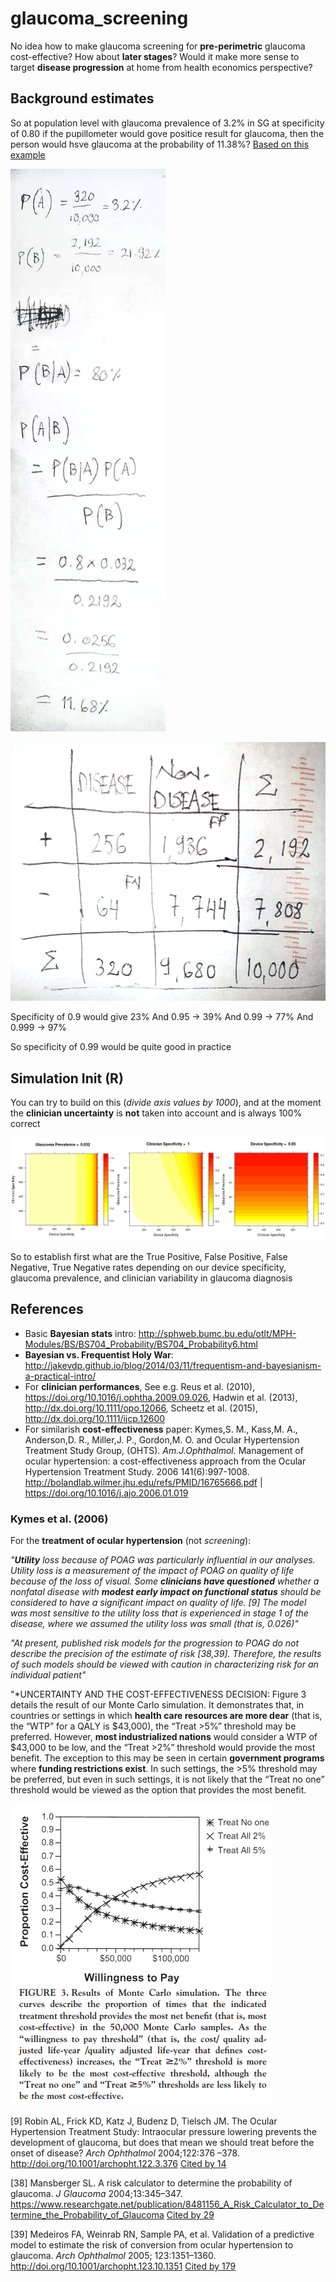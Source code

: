 # glaucoma_screening

No idea how to make glaucoma screening for **pre-perimetric** glaucoma cost-effective? How about **later stages**? Would it make more sense to target **disease progression** at home from health economics perspective?

## Background estimates

So at population level with glaucoma prevalence of 3.2% in SG at specificity of 0.80 if the pupillometer would gove positice result for glaucoma, then the person would hsve glaucoma at the probability of 11.38%? [Based on this example](http://sphweb.bumc.bu.edu/otlt/MPH-Modules/BS/BS704_Probability/BS704_Probability6.html)

![alt text](https://github.com/petteriTeikari/glaucoma_screening/blob/master/images/doodle1.png "Logo Title Text 1")

![alt text](https://github.com/petteriTeikari/glaucoma_screening/blob/master/images/doodle2.png "Logo Title Text 1")

Specificity of 0.9 would give 23%
And 0.95 -> 39%
And 0.99 -> 77%
And 0.999 -> 97%

So specificity of 0.99 would be quite good in practice

## Simulation Init (R)

You can try to build on this (*divide axis values by 1000*), and at the moment the **clinician uncertainty** is **not** taken into account and is always 100% correct

![alt text](https://github.com/petteriTeikari/glaucoma_screening/blob/master/images/init_simulation_div_axes_by_1000.png "Logo Title Text 1")

So to establish first what are the True Positive, False Positive, False Negative, True Negative rates depending on our device specificity, glaucoma prevalence, and clinician variability in glaucoma diagnosis

## References

* Basic **Bayesian stats** intro: http://sphweb.bumc.bu.edu/otlt/MPH-Modules/BS/BS704_Probability/BS704_Probability6.html
* **Bayesian vs. Frequentist Holy War**: http://jakevdp.github.io/blog/2014/03/11/frequentism-and-bayesianism-a-practical-intro/
* For **clinician performances**, See e.g. Reus et al. (2010), https://doi.org/10.1016/j.ophtha.2009.09.026, Hadwin et al. (2013), http://dx.doi.org/10.1111/opo.12066, Scheetz et al. (2015), http://dx.doi.org/10.1111/ijcp.12600
* For similarish **cost-effectiveness** paper: Kymes,S. M., Kass,M. A., Anderson,D. R., Miller,J. P., Gordon,M. O. and Ocular Hypertension Treatment Study Group, (OHTS). *Am.J.Ophthalmol.* Management of ocular hypertension: a cost-effectiveness approach from the Ocular Hypertension Treatment Study. 2006 141(6):997-1008.
http://bolandlab.wilmer.jhu.edu/refs/PMID/16765666.pdf | https://doi.org/10.1016/j.ajo.2006.01.019

### Kymes et al. (2006)

For the **treatment of ocular hypertension** (not *screening*): 

*"**Utility** loss because of POAG was particularly influential in our analyses. Utility loss is a measurement of the impact
of POAG on quality of life because of the loss of visual. Some **clinicians have questioned** whether a nonfatal disease with **modest early impact on functional status** should be considered to have a significant impact on quality of life. [9] The model was most sensitive to the utility loss that is experienced in stage 1 of the disease, where we assumed the utility loss was small (that is, 0.026)"*

*"At present, published risk models for the progression to POAG do not describe the precision of the estimate of risk [38,39]. Therefore, the results of such models should be viewed with caution in characterizing risk for an individual patient"*

"*UNCERTAINTY AND THE COST-EFFECTIVENESS DECISION: Figure 3 details the result of our Monte Carlo simulation. It demonstrates that, in countries or settings in which **health care resources are more dear** (that is, the “WTP” for a QALY is $43,000), the “Treat >5%” threshold may be preferred. However, **most industrialized nations** would consider a WTP of $43,000 to be low, and the “Treat >2%” threshold would provide the most benefit. The exception to this may be seen in certain **government programs** where **funding restrictions exist**. In such settings, the >5% threshold may be preferred, but even in such settings, it is not likely that the “Treat no one” threshold would be viewed as the option that provides
the most benefit.

![alt text](https://github.com/petteriTeikari/glaucoma_screening/blob/master/images/kymes2006_figure3.png "Logo Title Text 1")

[9] Robin AL, Frick KD, Katz J, Budenz D, Tielsch JM. The Ocular Hypertension Treatment Study: Intraocular pressure
lowering prevents the development of glaucoma, but does that mean we should treat before the onset of disease? *Arch
Ophthalmol* 2004;122:376 –378. http://doi.org/10.1001/archopht.122.3.376 [Cited by 14](https://scholar.google.com.sg/scholar?client=ubuntu&um=1&ie=UTF-8&lr&cites=3304731438540953743)


[38] Mansberger SL. A risk calculator to determine the probability of glaucoma. *J Glaucoma* 2004;13:345–347. https://www.researchgate.net/publication/8481156_A_Risk_Calculator_to_Determine_the_Probability_of_Glaucoma [Cited by 29](https://scholar.google.com.sg/scholar?client=ubuntu&um=1&ie=UTF-8&lr&cites=5948696291567823251)

[39]  Medeiros FA, Weinrab RN, Sample PA, et al. Validation of a predictive model to estimate the risk of conversion from
ocular hypertension to glaucoma. *Arch Ophthalmol* 2005; 123:1351–1360. http://doi.org/10.1001/archopht.123.10.1351 [Cited by 179](https://scholar.google.com.sg/scholar?client=ubuntu&hs=8GT&um=1&ie=UTF-8&lr&cites=8711706948014539558)
